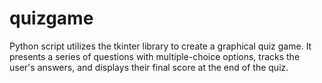 # quizgame
Python script utilizes the tkinter library to create a graphical quiz game. It presents a series of questions with multiple-choice options, tracks the user's answers, and displays their final score at the end of the quiz.
